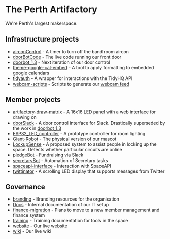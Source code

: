 # The Perth Artifactory

We're Perth's largest makerspace.

## Infrastructure projects

* [airconControl](https://github.com/Perth-Artifactory/airconControl) - A timer to turn off the band room aircon
* [doorBotCode](https://github.com/Perth-Artifactory/doorBotCode) - The live code running our front door
* [doorbot_1.3](https://github.com/Perth-Artifactory/doorbot_1.3) - Next iteration of our door control
* [theme-google-cal-embed](https://github.com/Perth-Artifactory/theme-google-cal-embed) - A tool to apply formatting to embedded google calendars
* [tidyauth](https://github.com/Perth-Artifactory/tidyauth) - A wrapper for interactions with the TidyHQ API
* [webcam-scripts](https://github.com/Perth-Artifactory/webcam-scripts) - Scripts to generate our [webcam feed](https://space.artifactory.org.au)

## Member projects

* [artifactory-draw-matrix](https://github.com/Perth-Artifactory/artifactory-draw-matrix) - A 16x16 LED panel with a web interface for drawing on
* [doorSlack](https://github.com/Perth-Artifactory/doorSlack) - A door control interface for Slack. Drastically superseded by the work in [doorbot_1.3](https://github.com/Perth-Artifactory/doorbot_1.3)
* [ESP32_LED_controller](https://github.com/Perth-Artifactory/ESP32_LED_controller) - A prototype controller for room lighting
* [Giant-Robot](https://github.com/Perth-Artifactory/Giant-Robot) - The physical version of our mascot
* [LockupSense](https://github.com/Perth-Artifactory/LockupSense) - A proposed system to assist people in locking up the space. Detects whether particular circuits are online
* [pledgeBot](https://github.com/Perth-Artifactory/pledgeBot) - Fundraising via Slack
* [secretaryBot](https://github.com/Perth-Artifactory/secretaryBot) - Automation of Secretary tasks
* [spaceapi-interface](https://github.com/Perth-Artifactory/spaceapi-interface) - Interaction with SpaceAPI
* [twittinator](https://github.com/Perth-Artifactory/twittinator) - A scrolling LED display that supports messages from Twitter


## Governance

* [branding](https://github.com/Perth-Artifactory/branding) - Branding resources for the organisation
* [Docs](https://github.com/Perth-Artifactory/Docs) - Internal documentation of our IT setup
* [finance-migration](https://github.com/Perth-Artifactory/finance-migration) - Plans to move to a new member management and finance system
* [training](https://github.com/Perth-Artifactory/training) - Training documentation for tools in the space
* [website](https://github.com/Perth-Artifactory/website) - Our live website
* [wiki](https://github.com/Perth-Artifactory/wiki) - Our live wiki
